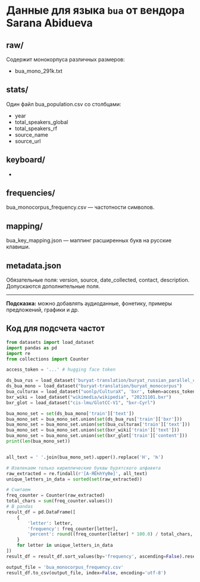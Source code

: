 # Данные для языка `bua` от вендора Sarana Abidueva

## raw/
Содержит монокорпуса различных размеров:
- bua_mono_291k.txt

## stats/
Один файл bua_population.csv со столбцами:
- year
- total_speakers_global
- total_speakers_rf
- source_name
- source_url

## keyboard/
-

## frequencies/
bua_monocorpus_frequency.csv — частотности символов.

## mapping/
bua_key_mapping.json — маппинг расширенных букв на русские клавиши.

## metadata.json
Обязательные поля: version, source, date_collected, contact, description.
Допускаются дополнительные поля.

---  
**Подсказка:** можно добавлять аудиоданные, фонетику, примеры предложений, графики и др.

## Код для подсчета частот

```python
from datasets import load_dataset
import pandas as pd
import re
from collections import Counter

access_token = '...' # hugging face token

ds_bua_rus = load_dataset('buryat-translation/buryat_russian_parallel_corpus')
ds_bua_mono = load_dataset("buryat-translation/buryat_monocorpus")
bua_culturax = load_dataset("uonlp/CulturaX", 'bxr', token=access_token)  # requires access, just fill in survey
bxr_wiki = load_dataset("wikimedia/wikipedia", "20231101.bxr")
bxr_glot = load_dataset("cis-lmu/GlotCC-V1", "bxr-Cyrl")

bua_mono_set = set(ds_bua_mono['train']['text'])
bua_mono_set = bua_mono_set.union(set(ds_bua_rus['train']['bxr']))
bua_mono_set = bua_mono_set.union(set(bua_culturax['train']['text']))
bua_mono_set = bua_mono_set.union(set(bxr_wiki['train']['text']))
bua_mono_set = bua_mono_set.union(set(bxr_glot['train']['content']))
print(len(bua_mono_set))


all_text = ' '.join(bua_mono_set).upper().replace('H', 'Һ')

# Извлекаем только кириллические буквы бурятского алфавита
raw_extracted = re.findall(r'[А-ЯЁҺһҮүӨө]', all_text)
unique_letters_in_data = sorted(set(raw_extracted))

# Считаем
freq_counter = Counter(raw_extracted)
total_chars = sum(freq_counter.values())
# В pandas
result_df = pd.DataFrame([
    {
        'letter': letter,
        'frequency': freq_counter[letter],
        'percent': round((freq_counter[letter] * 100.0) / total_chars, 4)
    }
    for letter in unique_letters_in_data
])
result_df = result_df.sort_values(by='frequency', ascending=False).reset_index(drop=True)

output_file = 'bua_monocorpus_frequency.csv'
result_df.to_csv(output_file, index=False, encoding='utf-8')
```